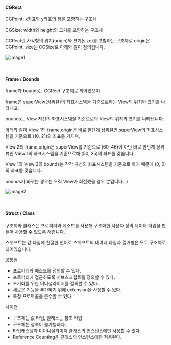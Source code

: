 #### CGRect

CGPoint: x좌표와 y좌표의 점을 포함하는 구조체

CGSize: width와 height의 크기를 포함하는 구조체

CGRect란 사각형의 위치(origin)와 크기(size)를 포함하는 구조체로 origin은 CGPoint, size는 CGSize로 아래와 같이 정의됩니다.

![image1](https://user-images.githubusercontent.com/34293225/65563931-2fad2980-df86-11e9-8906-6e5dcb67af8a.png)

<br>

#### Frame / Bounds

frame과 bounds는 CGRect 구조체로 되어있으며 

frame은 superView(상위뷰)의 좌표시스템을 기준으로하는 View의 위치와 크기를 나타내고,

bounds는 View 자신의 좌표시스템을 기준으로의 View의 위치와 크기를 나타냅니다. 

아래와 같이 View 1의 frame.origin은 바로 한단계 상위뷰인 superView의 좌표시스템을 기준으로 (10, 21)의 좌표를 가지며,

View 2의 frame.origin은 superView를 기준으로 (60, 46)이 아닌 바로 한단계 상위뷰인 View 1의 좌표시스템을 기준으로해 (50, 25)의 좌표를 갖습니다.

View 1와 View 2의 bounds는 각각 자신의 좌표시스템을 기준으로 하기 때문에 (0, 0)의 좌표를 갖습니다.

bounds가 바뀌는 경우는 오직 View가 회전했을 경우 뿐입니다. :)

![image2](https://user-images.githubusercontent.com/34293225/65564935-6df81800-df89-11e9-96de-31bad2463826.png)



<br>



#### Struct / Class

구조체와 클래스는 프로퍼티와 메소드를 사용해 구조화한 사용자 정의 데이터 타입을 만들어 사용할 수 있도록 해줍니다.

스위프트는 값 타입에 친절한 언어로 스위프트의 데이터 타입과 열거형은 모두 구조체로 되어있습니다.



공통점

- 프로퍼티와 메소드를 정의할 수 있다.
- 프로퍼티에 접근하도록 서브스크립트를 정의할 수 있다.
- 초기화를 위한 이니셜라이저를 정의할 수 있다.
- 새로운 기능을 추가하기 위해 extension을 사용할 수 있다.
- 특정 프로토콜을 준수할 수 있다.



차이점

- 구조체는 값 타입, 클래스는 참조 타입
- 구조체는 상속이 불가능하다.
- 타입캐스팅과 디이니셜라이저 클래스의 인스턴스에만 사용할 수 있다.
- Reference Counting은 클래스의 인스턴스에만 적용된다.